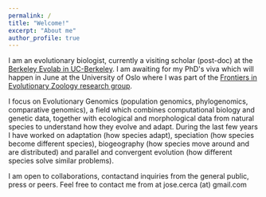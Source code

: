 ```yaml
---
permalink: /
title: "Welcome!"
excerpt: "About me"
author_profile: true
---
```




I am an evolutionary biologist, currently a visiting scholar (post-doc) at the [Berkeley Evolab in UC-Berkeley](https://nature.berkeley.edu/evolab/). I am awaiting for my PhD's viva which will happen in June at the University of Oslo where I was part of the [Frontiers in Evolutionary Zoology research group](https://www.nhm.uio.no/english/about/organization/research-collections/?vrtx=unit-view&areacode=280808&lang=en).

I focus on Evolutionary Genomics (population genomics, phylogenomics, comparative genomics), a field which combines computational biology and genetic data, together with ecological and morphological data from natural species to understand how they evolve and adapt. During the last few years I have worked on adaptation (how species adapt), speciation (how species become different species), biogeography (how species move around and are distributed) and parallel and convergent evolution (how different species solve similar problems).

I am open to collaborations, contactand inquiries from the general public, press or peers. Feel free to contact me from at jose.cerca (at) gmail.com

